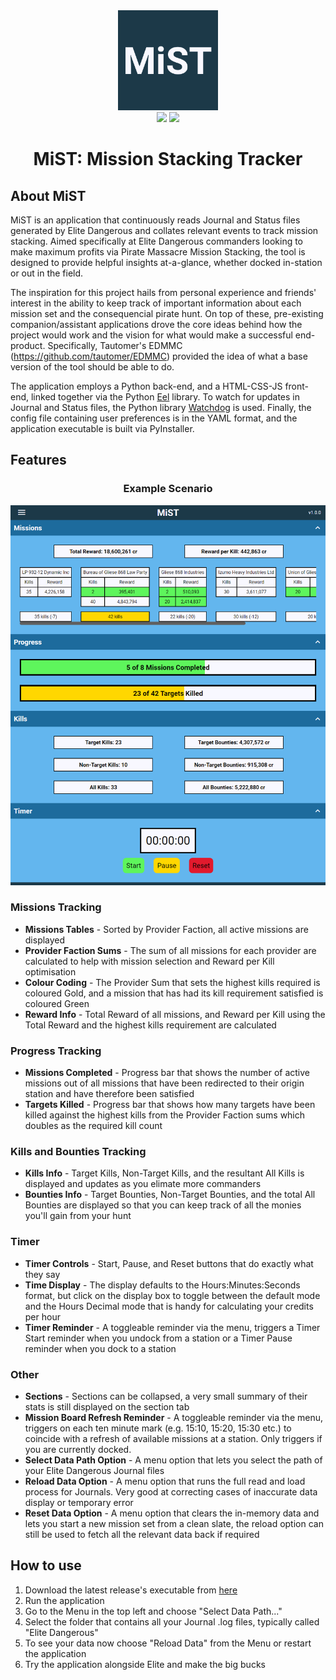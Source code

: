 <div align="center">
	<img width=160 src="https://github.com/dylanjeffries/MiST/blob/main/readme/logo.png?raw=true"/>
	<br>
	<img src="https://img.shields.io/github/v/release/dylanjeffries/MiST?include_prereleases&style=for-the-badge">
	<img src="https://img.shields.io/github/downloads/dylanjeffries/MiST/total?color=green&style=for-the-badge">
	<h1>MiST: Mission Stacking Tracker</h1>
</div>

## About MiST
MiST is an application that continuously reads Journal and Status files generated by Elite Dangerous and collates relevant events to track mission stacking. Aimed specifically at Elite Dangerous commanders looking to make maximum profits via Pirate Massacre Mission Stacking, the tool is designed to provide helpful insights at-a-glance, whether docked in-station or out in the field. 

The inspiration for this project hails from personal experience and friends' interest in the ability to keep track of important information about each mission set and the consequencial pirate hunt. On top of these, pre-existing companion/assistant applications drove the core ideas behind how the project would work and the vision for what would make a successful end-product. Specifically, Tautomer's EDMMC (https://github.com/tautomer/EDMMC) provided the idea of what a base version of the tool should be able to do.

The application employs a Python back-end, and a HTML-CSS-JS front-end, linked together via the Python [Eel](https://github.com/ChrisKnott/Eel) library. To watch for updates in Journal and Status files, the Python library [Watchdog](https://github.com/gorakhargosh/watchdog) is used. Finally, the config file containing user preferences is in the YAML format, and the application executable is built via PyInstaller. 

## Features
<div align="center">
	<h3>Example Scenario</h3>
	<img width=700 src="https://github.com/dylanjeffries/MiST/blob/main/readme/example.png?raw=true">
</div>

### Missions Tracking

 - **Missions Tables** - Sorted by Provider Faction, all active missions are displayed
 - **Provider Faction Sums** - The sum of all missions for each provider are calculated to help with mission selection and Reward per Kill optimisation
 - **Colour Coding** - The Provider Sum that sets the highest kills required is coloured Gold, and a mission that has had its kill requirement satisfied is coloured Green
 - **Reward Info** - Total Reward of all missions, and Reward per Kill using the Total Reward and the highest kills requirement are calculated

### Progress Tracking

- **Missions Completed** - Progress bar that shows the number of active missions out of all missions that have been redirected to their origin station and have therefore been satisfied
- **Targets Killed** - Progress bar that shows how many targets have been killed against the highest kills from the Provider Faction sums which doubles as the required kill count

### Kills and Bounties Tracking

 - **Kills Info** - Target Kills, Non-Target Kills, and the resultant All Kills is displayed and updates as you elimate more commanders
 - **Bounties Info** - Target Bounties, Non-Target Bounties, and the total All Bounties are displayed so that you can keep track of all the monies you'll gain from your hunt

### Timer

 - **Timer Controls** - Start, Pause, and Reset buttons that do exactly what they say
 - **Time Display** - The display defaults to the Hours:Minutes:Seconds format, but click on the display box to toggle between the default mode and the Hours Decimal mode that is handy for calculating your credits per hour
 - **Timer Reminder** - A toggleable reminder via the menu, triggers a Timer Start reminder when you undock from a station or a Timer Pause reminder when you dock to a station

### Other

 - **Sections** - Sections can be collapsed, a very small summary of their stats is still displayed on the section tab
 - **Mission Board Refresh Reminder** - A toggleable reminder via the menu, triggers on each ten minute mark (e.g. 15:10, 15:20,  15:30 etc.) to coincide with a refresh of available missions at a station. Only triggers if you are currently docked.
 - **Select Data Path Option** - A menu option that lets you select the path of your Elite Dangerous Journal files
 - **Reload Data Option** - A menu option that runs the full read and load process for Journals. Very good at correcting cases of inaccurate data display or temporary error
 - **Reset Data Option** - A menu option that clears the in-memory data and lets you start a new mission set from a clean slate, the reload option can still be used to fetch all the relevant data back if required

## How to use 

 1. Download the latest release's executable from [here](https://github.com/dylanjeffries/MiST/releases)
 2. Run the application
 3. Go to the Menu in the top left and choose "Select Data Path..."
 4. Select the folder that contains all your Journal .log files, typically called "Elite Dangerous"
 5. To see your data now choose "Reload Data" from the Menu or restart the application
 6. Try the application alongside Elite and make the big bucks
